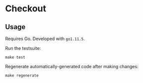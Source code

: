 # Checkout

## Usage

Requires Go. Developed with `go1.11.5`.

Run the testsuite:

```
make test
```

Regenerate automatically-generated code after making changes:

```
make regenerate
```
